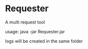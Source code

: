  # Requester
A multi request tool

usage: java -jar Requester.jar

logs will be created in the same folder

